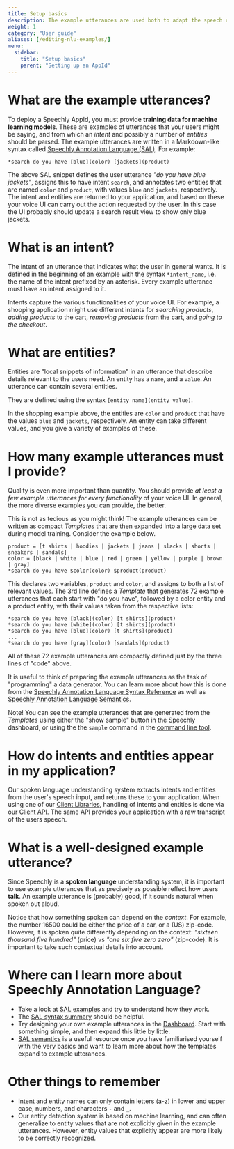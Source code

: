 ```yaml
---
title: Setup basics
description: The example utterances are used both to adapt the speech recognition model, as well as to train models for detecting intents and entities for your specific application.
weight: 1
category: "User guide"
aliases: [/editing-nlu-examples/]
menu:
  sidebar:
    title: "Setup basics"
    parent: "Setting up an AppId"
---
```

# What are the example utterances?
To deploy a Speechly AppId, you must provide **training data for machine learning models**. These are examples of utterances that your users might be saying, and from which an *intent* and possibly a number of *entities* should be parsed. The example utterances are written in a Markdown-like syntax called [Speechly Annotation Language (SAL)](/slu-examples/cheat-sheet/). For example:
```
*search do you have [blue](color) [jackets](product)
```
The above SAL snippet defines the user utterance *"do you have blue jackets"*, assigns this to have intent `search`, and annotates two entities that are named `color` and `product`, with values `blue` and `jackets`, respectively. The intent and entities are returned to your application, and based on these your voice UI can carry out the action requested by the user. In this case the UI probably should update a search result view to show only blue jackets.

# What is an intent?
The intent of an utterance that indicates what the user in general wants. It is defined in the beginning of an example with the syntax `*intent_name`, i.e. the name of the intent prefixed by an asterisk. Every example utterance must have an intent assigned to it.

Intents capture the various functionalities of your voice UI. For example, a shopping application might use different intents for *searching products*, *adding products* to the cart, *removing products* from the cart, and *going to the checkout*.

# What are entities?
Entities are "local snippets of information" in an utterance that describe details relevant to the users need. An entity has a `name`, and a `value`. An utterance can contain several entities.

They are defined using the syntax `[entity name](entity value)`.

In the shopping example above, the entities are `color` and `product` that have the values `blue` and `jackets`, respectively. An entity can take different values, and you give a variety of examples of these.

# How many example utterances must I provide?
Quality is even more important than quantity. You should provide *at least a few example utterances for every functionality* of your voice UI. In general, the more diverse examples you can provide, the better.

This is not as tedious as you might think! The example utterances can be written as compact *Templates* that are then expanded into a large data set during model training. Consider the example below.
```
product = [t shirts | hoodies | jackets | jeans | slacks | shorts | sneakers | sandals]
color = [black | white | blue | red | green | yellow | purple | brown | gray]
*search do you have $color(color) $product(product)
```
This declares two variables, `product` and `color`, and assigns to both a list of relevant values. The 3rd line defines a *Template* that generates 72 example utterances that each start with "do you have", followed by a color entity and a product entity, with their values taken from the respective lists:
```
*search do you have [black](color) [t shirts](product)
*search do you have [white](color) [t shirts](product)
*search do you have [blue](color) [t shirts](product)
...
*search do you have [gray](color) [sandals](product)
```
All of these 72 example utterances are compactly defined just by the three lines of "code" above.

It is useful to think of preparing the example utterances as the task of "programming" a data generator. You can learn more about how this is done from the [Speechly Annotation Language Syntax Reference](/slu-examples/cheat-sheet/) as well as [Speechly Annotation Language Semantics](/slu-examples/semantics/).

Note! You can see the example utterances that are generated from the *Templates* using either the "show sample" button in the Speechly dashboard, or using the the `sample` command in the [command line tool](/dev-tools/command-line-client/#print-random-example-utterances).

# How do intents and entities appear in my application?
Our spoken language understanding system extracts intents and entities from the user's speech input, and returns these to your application. When using one of our [Client Libraries](/client-libraries/), handling of intents and entities is done via our [Client API](/client-libraries/client-api-reference). The same API provides your application with a raw transcript of the users speech.

# What is a well-designed example utterance?
Since Speechly is a **spoken language** understanding system, it is important to use example utterances that as precisely as possible reflect how users **talk**. An example utterance is (probably) good, if it sounds natural when spoken out aloud.

Notice that how something spoken can depend on the *context*. For example, the number 16500 could be either the price of a car, or a (US) zip-code. However, it is spoken quite differently depending on the context: *"sixteen thousand five hundred"* (price) vs *"one six five zero zero"* (zip-code). It is important to take such contextual details into account.

# Where can I learn more about Speechly Annotation Language?
- Take a look at [SAL examples](/slu-examples/example-configuration/) and try to understand how they work.
- The [SAL syntax summary](/slu-examples/cheat-sheet/) should be helpful.
- Try designing your own example utterances in the [Dashboard](https://api.speechly.com/dashboard). Start with something simple, and then expand this little by little.
- [SAL semantics](/slu-examples/semantics) is a useful resource once you have familiarised yourself with the very basics and want to learn more about how the templates expand to example utterances.

# Other things to remember
- Intent and entity names can only contain letters (a-z) in lower and upper case, numbers, and characters `-` and `_`.
- Our entity detection system is based on machine learning, and can often generalize to entity values that are not explicitly given in the example utterances. However, entity values that explicitly appear are more likely to be correctly recognized.

